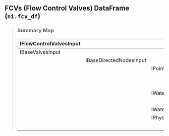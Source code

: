 ## FCVs (Flow Control Valves) DataFrame (`ni.fcv_df`)

> ### **Summary Map**
>
> | IFlowControlValvesInput | | |||
> |--|--|--|--|--|
> | IBaseValvesInput |||||
> | | IBaseDirectedNodesInput ||||
> | | | IPointNodesInput | ||
> | | | | IActiveElementsInput ||
> | | | | IElementsInput ||
> | | | IWaterZoneableNetworkElementsInput ||||
> | | | | IActiveElementsInput ||
> | | | IWaterQualityElementsInput |||
> | | | IPhysicalNodeElementsInput |||
> | | | | IPointNodesInput ||
